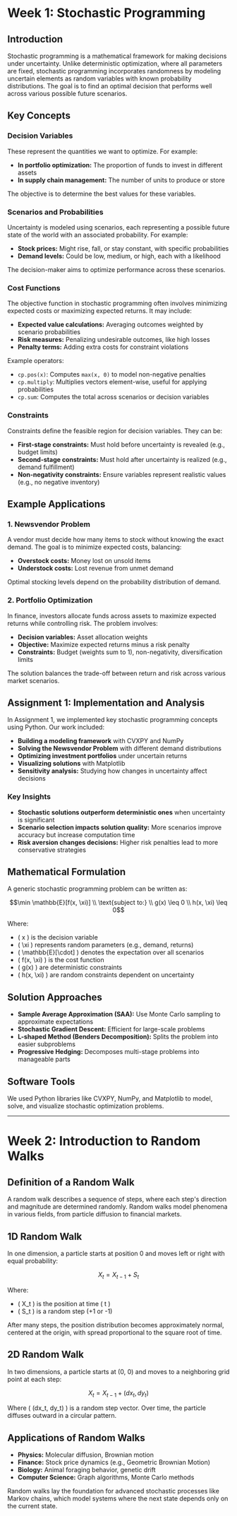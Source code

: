 # Week 1: Stochastic Programming

## Introduction
Stochastic programming is a mathematical framework for making decisions under uncertainty. Unlike deterministic optimization, where all parameters are fixed, stochastic programming incorporates randomness by modeling uncertain elements as random variables with known probability distributions. The goal is to find an optimal decision that performs well across various possible future scenarios.

## Key Concepts

### Decision Variables
These represent the quantities we want to optimize. For example:

- **In portfolio optimization:** The proportion of funds to invest in different assets
- **In supply chain management:** The number of units to produce or store

The objective is to determine the best values for these variables.

### Scenarios and Probabilities
Uncertainty is modeled using scenarios, each representing a possible future state of the world with an associated probability. For example:

- **Stock prices:** Might rise, fall, or stay constant, with specific probabilities
- **Demand levels:** Could be low, medium, or high, each with a likelihood

The decision-maker aims to optimize performance across these scenarios.

### Cost Functions
The objective function in stochastic programming often involves minimizing expected costs or maximizing expected returns. It may include:

- **Expected value calculations:** Averaging outcomes weighted by scenario probabilities
- **Risk measures:** Penalizing undesirable outcomes, like high losses
- **Penalty terms:** Adding extra costs for constraint violations

Example operators:

- `cp.pos(x)`: Computes `max(x, 0)` to model non-negative penalties
- `cp.multiply`: Multiplies vectors element-wise, useful for applying probabilities
- `cp.sum`: Computes the total across scenarios or decision variables

### Constraints
Constraints define the feasible region for decision variables. They can be:

- **First-stage constraints:** Must hold before uncertainty is revealed (e.g., budget limits)
- **Second-stage constraints:** Must hold after uncertainty is realized (e.g., demand fulfillment)
- **Non-negativity constraints:** Ensure variables represent realistic values (e.g., no negative inventory)

## Example Applications

### 1. Newsvendor Problem
A vendor must decide how many items to stock without knowing the exact demand. The goal is to minimize expected costs, balancing:

- **Overstock costs:** Money lost on unsold items
- **Understock costs:** Lost revenue from unmet demand

Optimal stocking levels depend on the probability distribution of demand.

### 2. Portfolio Optimization
In finance, investors allocate funds across assets to maximize expected returns while controlling risk. The problem involves:

- **Decision variables:** Asset allocation weights
- **Objective:** Maximize expected returns minus a risk penalty
- **Constraints:** Budget (weights sum to 1), non-negativity, diversification limits

The solution balances the trade-off between return and risk across various market scenarios.

## Assignment 1: Implementation and Analysis

In Assignment 1, we implemented key stochastic programming concepts using Python. Our work included:

- **Building a modeling framework** with CVXPY and NumPy
- **Solving the Newsvendor Problem** with different demand distributions
- **Optimizing investment portfolios** under uncertain returns
- **Visualizing solutions** with Matplotlib
- **Sensitivity analysis:** Studying how changes in uncertainty affect decisions

### Key Insights
- **Stochastic solutions outperform deterministic ones** when uncertainty is significant
- **Scenario selection impacts solution quality:** More scenarios improve accuracy but increase computation time
- **Risk aversion changes decisions:** Higher risk penalties lead to more conservative strategies

## Mathematical Formulation

A generic stochastic programming problem can be written as:

```math
\min \mathbb{E}[f(x, \xi)] \\
\text{subject to:} \\
    g(x) \leq 0 \\
    h(x, \xi) \leq 0
```

Where:

- \( x \) is the decision variable  
- \( \xi \) represents random parameters (e.g., demand, returns)  
- \( \mathbb{E}[\cdot] \) denotes the expectation over all scenarios  
- \( f(x, \xi) \) is the cost function  
- \( g(x) \) are deterministic constraints  
- \( h(x, \xi) \) are random constraints dependent on uncertainty  


## Solution Approaches

- **Sample Average Approximation (SAA):** Use Monte Carlo sampling to approximate expectations
- **Stochastic Gradient Descent:** Efficient for large-scale problems
- **L-shaped Method (Benders Decomposition):** Splits the problem into easier subproblems
- **Progressive Hedging:** Decomposes multi-stage problems into manageable parts

## Software Tools
We used Python libraries like CVXPY, NumPy, and Matplotlib to model, solve, and visualize stochastic optimization problems.

---

# Week 2: Introduction to Random Walks

## Definition of a Random Walk

A random walk describes a sequence of steps, where each step's direction and magnitude are determined randomly. Random walks model phenomena in various fields, from particle diffusion to financial markets.

## 1D Random Walk

In one dimension, a particle starts at position 0 and moves left or right with equal probability:

```math
X_t = X_{t-1} + S_t
```

Where:

- \( X_t \) is the position at time \( t \)
- \( S_t \) is a random step (+1 or -1)

After many steps, the position distribution becomes approximately normal, centered at the origin, with spread proportional to the square root of time.

## 2D Random Walk

In two dimensions, a particle starts at (0, 0) and moves to a neighboring grid point at each step:

```math
X_t = X_{t-1} + (dx_t, dy_t)
```

Where \( (dx_t, dy_t) \) is a random step vector. Over time, the particle diffuses outward in a circular pattern.

## Applications of Random Walks

- **Physics:** Molecular diffusion, Brownian motion
- **Finance:** Stock price dynamics (e.g., Geometric Brownian Motion)
- **Biology:** Animal foraging behavior, genetic drift
- **Computer Science:** Graph algorithms, Monte Carlo methods

Random walks lay the foundation for advanced stochastic processes like Markov chains, which model systems where the next state depends only on the current state.
